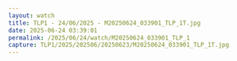 ```yaml
---
layout: watch
title: TLP1 - 24/06/2025 - M20250624_033901_TLP_1T.jpg
date: 2025-06-24 03:39:01
permalink: /2025/06/24/watch/M20250624_033901_TLP_1
capture: TLP1/2025/202506/20250623/M20250624_033901_TLP_1T.jpg
---
```

